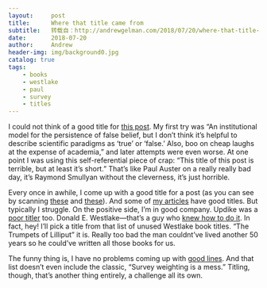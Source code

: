 ```yaml
---
layout:     post
title:      Where that title came from
subtitle:   转载自：http://andrewgelman.com/2018/07/20/where-that-title-came-from/
date:       2018-07-20
author:     Andrew
header-img: img/background0.jpg
catalog: true
tags:
    - books
    - westlake
    - paul
    - survey
    - titles
---
```




I could not think of a good title for [this post](http://andrewgelman.com/2018/01/19/aan-institutional-model-persistence-false-belief-dont-think-helpful-describe-scientific-paradigms-true-false-also-boo-cheap-laughs-expense-academia). My first try was “An institutional model for the persistence of false belief, but I don’t think it’s helpful to describe scientific paradigms as ‘true’ or ‘false.’ Also, boo on cheap laughs at the expense of academia,” and later attempts were even worse. At one point I was using this self-referential piece of crap: “This title of this post is terrible, but at least it’s short.” That’s like Paul Auster on a really really bad day, it’s Raymond Smullyan without the cleverness, it’s just horrible.

Every once in awhile, I come up with a good title for a post (as you can see by scanning [these](http://andrewgelman.com/2017/06/20/deck-rest-year) and [these](http://andrewgelman.com/2018/01/02/deck-first-half-2018)). And some of [my articles](http://www.stat.columbia.edu/~gelman/research/published) have good titles. But typically I struggle. On the positive side, I’m in good company. Updike was a [poor titler](http://andrewgelman.com/2009/03/30/updike_was_grea) too. Donald E. Westlake—that’s a guy who [knew how to do it](http://andrewgelman.com/2017/02/02/im-thinking-using-titles-next-97-blog-posts). In fact, hey! I’ll pick a title from that list of unused Westlake book titles. “The Trumpets of Lilliput” it is. Really too bad the man couldnt’ve lived another 50 years so he could’ve written all those books for us.

The funny thing is, I have no problems coming up with [good lines](http://www.stat.columbia.edu/~gelman/book/gelman_quotes.pdf). And that list doesn’t even include the classic, “Survey weighting is a mess.” Titling, though, that’s another thing entirely, a challenge all its own.


